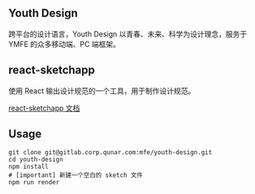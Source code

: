 ## Youth Design

跨平台的设计语言，Youth Design 以青春、未来、科学为设计理念，服务于 YMFE 的众多移动端、PC 端框架。

## react-sketchapp

使用 React 输出设计规范的一个工具，用于制作设计规范。

[react-sketchapp 文档](http://airbnb.io/react-sketchapp/)


## Usage

```
git clone git@gitlab.corp.qunar.com:mfe/youth-design.git
cd youth-design
npm install
# [important] 新建一个空白的 sketch 文件
npm run render
```